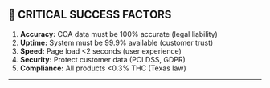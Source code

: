## 🚨 CRITICAL SUCCESS FACTORS

1. **Accuracy:** COA data must be 100% accurate (legal liability)
2. **Uptime:** System must be 99.9% available (customer trust)
3. **Speed:** Page load <2 seconds (user experience)
4. **Security:** Protect customer data (PCI DSS, GDPR)
5. **Compliance:** All products <0.3% THC (Texas law)

---
